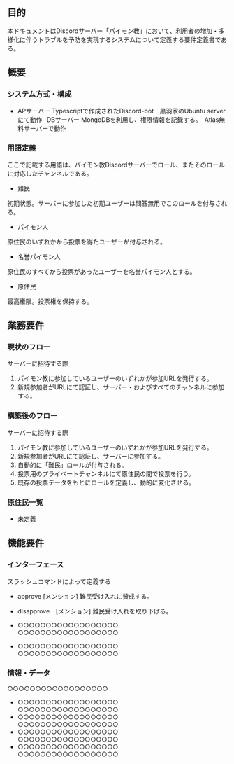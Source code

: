 ## 目的

本ドキュメントはDiscordサーバー「パイモン教」において、利用者の増加・多様化に伴うトラブルを予防を実現するシステムについて定義する要件定義書である。

## 概要


### システム方式・構成

- APサーバー
Typescriptで作成されたDiscord-bot　黒羽家のUbuntu serverにて動作
-DBサーバー
MongoDBを利用し、権限情報を記録する。　Atlas無料サーバーで動作

### 用語定義

ここで記載する用語は、パイモン教Discordサーバーでロール、またそのロールに対応したチャンネルである。

- 難民
  
初期状態。サーバーに参加した初期ユーザーは問答無用でこのロールを付与される。
- パイモン人

原住民のいずれかから投票を得たユーザーが付与される。
- 名誉パイモン人

原住民のすべてから投票があったユーザーを名誉パイモン人とする。

- 原住民

最高権限。投票権を保持する。

## 業務要件

### 現状のフロー

サーバーに招待する際

1. パイモン教に参加しているユーザーのいずれかが参加URLを発行する。
1. 新規参加者がURLにて認証し、サーバー・およびすべてのチャンネルに参加する。

### 構築後のフロー

サーバーに招待する際

1. パイモン教に参加しているユーザーのいずれかが参加URLを発行する。
2.  新規参加者がURLにて認証し、サーバーに参加する。
3.  自動的に「難民」ロールが付与される。
4.  投票用のプライベートチャンネルにて原住民の間で投票を行う。
5.  既存の投票データをもとにロールを定義し、動的に変化させる。

### 原住民一覧

- 未定義

## 機能要件

### インターフェース

スラッシュコマンドによって定義する

- approve [メンション]
難民受け入れに賛成する。

- disapprove　[メンション]
難民受け入れを取り下げる。

- ○○○○○○○○○○○○○○○○○○  
○○○○○○○○○○○○○○○○○○
- ○○○○○○○○○○○○○○○○○○  
○○○○○○○○○○○○○○○○○○


### 情報・データ

○○○○○○○○○○○○○○○○○○

- ○○○○○○○○○○○○○○○○○○  
○○○○○○○○○○○○○○○○○○
- ○○○○○○○○○○○○○○○○○○  
○○○○○○○○○○○○○○○○○○
- ○○○○○○○○○○○○○○○○○○  
○○○○○○○○○○○○○○○○○○
- ○○○○○○○○○○○○○○○○○○  
○○○○○○○○○○○○○○○○○○
